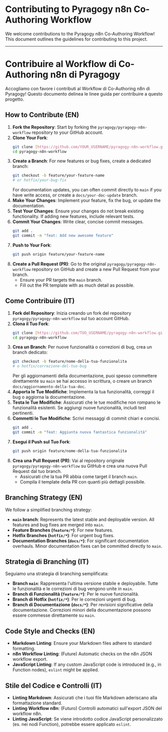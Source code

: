 # Contributing to Pyragogy n8n Co-Authoring Workflow

We welcome contributions to the Pyragogy n8n Co-Authoring Workflow!
This document outlines the guidelines for contributing to this project.

---

# Contribuire al Workflow di Co-Authoring n8n di Pyragogy

Accogliamo con favore i contributi al Workflow di Co-Authoring n8n di Pyragogy!
Questo documento delinea le linee guida per contribuire a questo progetto.

## How to Contribute (EN)

1.  **Fork the Repository**: Start by forking the `pyragogy/pyragogy-n8n-workflow`
    repository to your GitHub account.
2.  **Clone Your Fork**:
    ```bash
    git clone [https://github.com/YOUR_USERNAME/pyragogy-n8n-workflow.git](https://github.com/YOUR_USERNAME/pyragogy-n8n-workflow.git)
    cd pyragogy-n8n-workflow
    ```
3.  **Create a Branch**:
    For new features or bug fixes, create a dedicated branch:
    ```bash
    git checkout -b feature/your-feature-name
    # or hotfix/your-bug-fix
    ```
    For documentation updates, you can often commit directly to `main` if
    you have write access, or create a `docs/your-doc-update` branch.
4.  **Make Your Changes**: Implement your feature, fix the bug, or update the
    documentation.
5.  **Test Your Changes**: Ensure your changes do not break existing
    functionality. If adding new features, include relevant tests.
6.  **Commit Your Changes**: Write clear, concise commit messages.
    ```bash
    git add .
    git commit -m "feat: Add new awesome feature"
    ```
7.  **Push to Your Fork**:
    ```bash
    git push origin feature/your-feature-name
    ```
8.  **Create a Pull Request (PR)**:
    Go to the original `pyragogy/pyragogy-n8n-workflow` repository on GitHub
    and create a new Pull Request from your branch.
    * Ensure your PR targets the `main` branch.
    * Fill out the PR template with as much detail as possible.

## Come Contribuire (IT)

1.  **Fork del Repository**: Inizia creando un fork del repository
    `pyragogy/pyragogy-n8n-workflow` sul tuo account GitHub.
2.  **Clona il Tuo Fork**:
    ```bash
    git clone [https://github.com/TUO_USERNAME/pyragogy-n8n-workflow.git](https://github.com/TUO_USERNAME/pyragogy-n8n-workflow.git)
    cd pyragogy-n8n-workflow
    ```
3.  **Crea un Branch**:
    Per nuove funzionalità o correzioni di bug, crea un branch dedicato:
    ```bash
    git checkout -b feature/nome-della-tua-funzionalita
    # o hotfix/correzione-del-tuo-bug
    ```
    Per gli aggiornamenti della documentazione, puoi spesso commettere
    direttamente su `main` se hai accesso in scrittura, o creare un branch
    `docs/aggiornamento-della-tua-doc`.
4.  **Apporta le Tue Modifiche**: Implementa la tua funzionalità, correggi il
    bug o aggiorna la documentazione.
5.  **Testa le Tue Modifiche**: Assicurati che le tue modifiche non rompano
    le funzionalità esistenti. Se aggiungi nuove funzionalità, includi test
    pertinenti.
6.  **Commetti le Tue Modifiche**: Scrivi messaggi di commit chiari e concisi.
    ```bash
    git add .
    git commit -m "feat: Aggiunta nuova fantastica funzionalità"
    ```
7.  **Esegui il Push sul Tuo Fork**:
    ```bash
    git push origin feature/nome-della-tua-funzionalita
    ```
8.  **Crea una Pull Request (PR)**:
    Vai al repository originale `pyragogy/pyragogy-n8n-workflow` su GitHub
    e crea una nuova Pull Request dal tuo branch.
    * Assicurati che la tua PR abbia come target il branch `main`.
    * Compila il template della PR con quanti più dettagli possibile.

## Branching Strategy (EN)

We follow a simplified branching strategy:

* **`main` branch**: Represents the latest stable and deployable version.
    All features and bug fixes are merged into `main`.
* **Feature Branches (`feature/*`)**: For new features.
* **Hotfix Branches (`hotfix/*`)**: For urgent bug fixes.
* **Documentation Branches (`docs/*`)**: For significant documentation
    overhauls. Minor documentation fixes can be committed directly to `main`.

## Strategia di Branching (IT)

Seguiamo una strategia di branching semplificata:

* **Branch `main`**: Rappresenta l'ultima versione stabile e deployabile.
    Tutte le funzionalità e le correzioni di bug vengono unite in `main`.
* **Branch di Funzionalità (`feature/*`)**: Per le nuove funzionalità.
* **Branch di Hotfix (`hotfix/*`)**: Per le correzioni urgenti di bug.
* **Branch di Documentazione (`docs/*`)**: Per revisioni significative della
    documentazione. Correzioni minori della documentazione possono essere
    commesse direttamente su `main`.

## Code Style and Checks (EN)

* **Markdown Linting**: Ensure your Markdown files adhere to standard
    formatting.
* **n8n Workflow Linting**: (Future) Automatic checks on the n8n JSON
    workflow export.
* **JavaScript Linting**: If any custom JavaScript code is introduced (e.g.,
    in Function nodes), `eslint` might be applied.

## Stile del Codice e Controlli (IT)

* **Linting Markdown**: Assicurati che i tuoi file Markdown aderiscano alla
    formattazione standard.
* **Linting Workflow n8n**: (Futuro) Controlli automatici sull'export JSON
    del workflow n8n.
* **Linting JavaScript**: Se viene introdotto codice JavaScript personalizzato
    (es. nei nodi Function), potrebbe essere applicato `eslint`.
